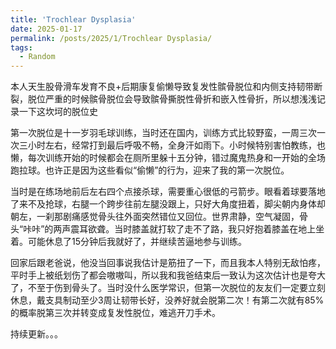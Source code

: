 ```yaml
---
title: 'Trochlear Dysplasia'
date: 2025-01-17
permalink: /posts/2025/1/Trochlear Dysplasia/
tags:
  - Random
---
```



本人天生股骨滑车发育不良+后期康复偷懒导致复发性髌骨脱位和内侧支持韧带断裂，脱位严重的时候髌骨脱位会导致髌骨撕脱性骨折和嵌入性骨折，所以想浅浅记录一下这坎坷的脱位史

第一次脱位是十一岁羽毛球训练，当时还在国内，训练方式比较野蛮，一周三次一次三小时左右，经常打到最后呼吸不畅，全身汗如雨下。小时候特别害怕教练，也懒，每次训练开始的时候都会在厕所里躲十五分钟，错过魔鬼热身和一开始的全场跑拉球。也许正是因为这些看似“偷懒”的行为，迎来了我的第一次脱位。

当时是在练场地前后左右四个点接杀球，需要重心很低的弓箭步。眼看着球要落地了来不及抢球，右腿一个跨步往前左腿没跟上，只好大角度扭着，脚尖朝内身体却朝左，一刹那剧痛感觉骨头往外面突然错位又回位。世界肃静，空气凝固，骨头“咔咔”的两声震耳欲聋。当时膝盖就打软了走不了路，我只好抱着膝盖在地上坐着。可能休息了15分钟后我就好了，并继续苦逼地参与训练。

回家后跟老爸说，他没当回事说我估计是筋扭了一下，而且我本人特别无敌怕疼，平时手上被纸划伤了都会嗷嗷叫，所以我和我爸结束后一致认为这次估计也是夸大了，不至于伤到骨头了。当时没什么医学常识，但第一次脱位的友友们一定要立刻休息，戴支具制动至少3周让韧带长好，没养好就会脱第二次！有第二次就有85%的概率脱第三次并转变成复发性脱位，难逃开刀手术。

持续更新。。。


